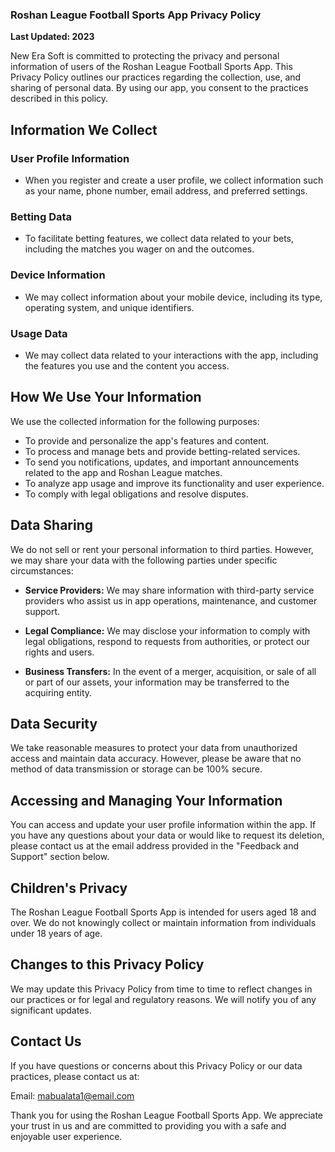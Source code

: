 ### Roshan League Football Sports App Privacy Policy

**Last Updated: 2023**

New Era Soft is committed to protecting the privacy and personal information of users of the Roshan League Football Sports App. This Privacy Policy outlines our practices regarding the collection, use, and sharing of personal data. By using our app, you consent to the practices described in this policy.

## Information We Collect

### User Profile Information

- When you register and create a user profile, we collect information such as your name, phone number, email address, and preferred settings.

### Betting Data

- To facilitate betting features, we collect data related to your bets, including the matches you wager on and the outcomes.

### Device Information

- We may collect information about your mobile device, including its type, operating system, and unique identifiers.

### Usage Data

- We may collect data related to your interactions with the app, including the features you use and the content you access.

## How We Use Your Information

We use the collected information for the following purposes:

- To provide and personalize the app's features and content.
- To process and manage bets and provide betting-related services.
- To send you notifications, updates, and important announcements related to the app and Roshan League matches.
- To analyze app usage and improve its functionality and user experience.
- To comply with legal obligations and resolve disputes.

## Data Sharing

We do not sell or rent your personal information to third parties. However, we may share your data with the following parties under specific circumstances:

- **Service Providers:** We may share information with third-party service providers who assist us in app operations, maintenance, and customer support.

- **Legal Compliance:** We may disclose your information to comply with legal obligations, respond to requests from authorities, or protect our rights and users.

- **Business Transfers:** In the event of a merger, acquisition, or sale of all or part of our assets, your information may be transferred to the acquiring entity.

## Data Security

We take reasonable measures to protect your data from unauthorized access and maintain data accuracy. However, please be aware that no method of data transmission or storage can be 100% secure.

## Accessing and Managing Your Information

You can access and update your user profile information within the app. If you have any questions about your data or would like to request its deletion, please contact us at the email address provided in the "Feedback and Support" section below.

## Children's Privacy

The Roshan League Football Sports App is intended for users aged 18 and over. We do not knowingly collect or maintain information from individuals under 18 years of age.

## Changes to this Privacy Policy

We may update this Privacy Policy from time to time to reflect changes in our practices or for legal and regulatory reasons. We will notify you of any significant updates.

## Contact Us

If you have questions or concerns about this Privacy Policy or our data practices, please contact us at:

Email: mabualata1@email.com

Thank you for using the Roshan League Football Sports App. We appreciate your trust in us and are committed to providing you with a safe and enjoyable user experience.
